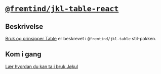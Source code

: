 # [`@fremtind/jkl-table-react`](https://fremtind.github.io/jokul/components/table/)

## Beskrivelse

[Bruk og prinsipper Table](https://fremtind.github.io/jokul/components/tabke/) er beskrevet i `@fremtind/jkl-table` stil-pakken.

## Kom i gang

[Lær hvordan du kan ta i bruk Jøkul](https://fremtind.github.io/jokul/developer/getting-started/)
